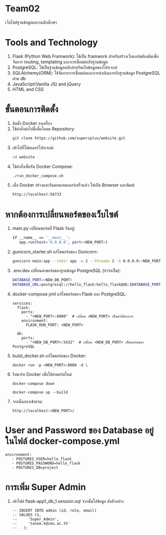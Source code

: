 # Team02
เว็บไซต์ฐานข้อมูลผลงานนักศึกษา
# Tools and Technology
1. Flask (Python Web Framwork): ใช้เป็น framwork สำหรับสร้างเว็บแอปพลิเคชันเพื่อจัดการ routing, templating และการเชื่อมต่อกับฐานข้อมูล
2. PostgreSQL: ใช้เป็นฐานข้อมูลหลักสำหรับเก็บข้อมูลของโปรเจกต์
3. SQLAlchemy(ORM): ใช้จัดการการเชื่อมต่อและการดำเนินการกับฐานข้อมูล PostgreSQL ผ่าน db
4. JavaScript(Vanilla JS) and jQuery
5. HTML and CSS
# ขั้นตอนการติดตั้ง
1. ติดตั้ง Docker ลงเครื่อง
2. ใช้คำสั่งต่อไปนี้เพื่อโคลน Repository:
   ```bash
   git clone https://github.com/supercplus/website.git
   ```
3. เข้าไปที่โฟลเดอร์โปรเจกต์:
   ```bash
   cd website
   ```
4. ใช้คำสั่งเพื่อรัน Docker Compose:
   ```bash
   ./run_docker_compose.sh
   ```
5. เมื่อ Docker สร้างและรันคอนเทนเนอร์เสร็จแล้ว ให้เปิด Browser และพิมพ์:
   ```bash
   http://localhost:56733
   ```
# หากต้องการเปลี่ยนพอร์ตของเว็บไซต์
   1. main.py เปลี่ยนพอร์ตที่ Flask รันอยู่:
      ```bash
      if __name__ == '__main__':
         app.run(host='0.0.0.0', port=<NEW_PORT>)
      ```
   2. gunicorn_starter.sh แก้ไขพอร์ตของ Gunicorn:
      ```bash
      gunicorn main:app --chdir app -w 2 --threads 2 -b 0.0.0.0:<NEW_PORT>
      ```
   3. .env.dev เปลี่ยนค่าพอร์ตของฐานข้อมูล PostgreSQL (ถ้าจำเป็น):
      ```bash
      DATABASE_PORT=<NEW_DB_PORT>
      DATABASE_URL=postgresql://hello_flask:hello_flask@db:$DATABASE_PORT/project
      ```
   4. docker-compose.yml แก้ไขพอร์ตของ Flask และ PostgreSQL:
      ```
      services:
        flask:
          ports:
            - "<NEW_PORT>:8080"  # เปลี่ยน <NEW_PORT> เป็นค่าที่ต้องการ
          environment:
            FLASK_RUN_PORT: <NEW_PORT>

        db:
          ports:
            - "<NEW_DB_PORT>:5432"  # เปลี่ยน <NEW_DB_PORT> เป็นพอร์ตของ PostgreSQL
      ```
   5. build_docker.sh แก้ไขพอร์ตของ Docker:
      ```
      docker run -p <NEW_PORT>:8080 -d \
      ```
   6. รีสตาร์ท Docker เพื่อใช้ค่าพอร์ตใหม่
      ```
      docker-compose down
      ```
      ```
      docker-compose up --build
      ```
   7. จากนั้นลองเข้าผ่าน:
      ```
      http://localhost:<NEW_PORT>/
      ```
# User and Password ของ Database อยู่ในไฟล์ docker-compose.yml
   ```
   environment:
      - POSTGRES_USER=hello_flask
      - POSTGRES_PASSWORD=hello_flask
      - POSTGRES_DB=project
   ```
# การเพิ่ม Super Admin
1. เข้าไฟล์ flask-app1_db_1.session.sql จากนั้นใส่ข้อมูล ดังตัวอย่าง
   ```
   -- INSERT INTO admin (id, role, email)
   -- VALUES (1,
   --     'Super_Admin',
   --     'tanom.k@cmu.ac.th'
   --   );
   ```



